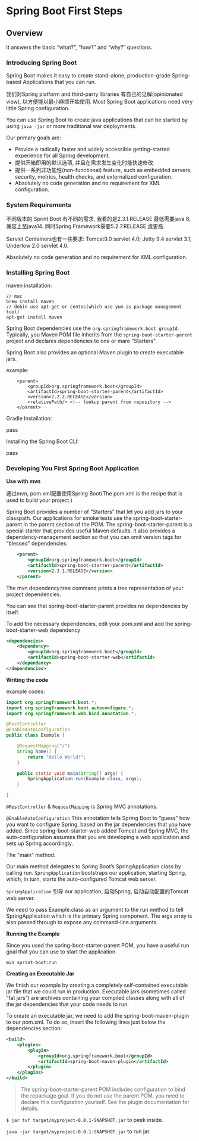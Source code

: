# Spring Boot First Steps

## Overview

It answers the basic “what?”, “how?” and “why?” questions.

### Introducing Spring Boot

Spring Boot makes it easy to create stand-alone, production-grade Spring-based Applications that you can run. 

我们对Spring platform and third-party libraries 有自己的见解(opinionated view), 以方便能以最小麻烦开始使用. Most Spring Boot applications need very little Spring configuration.

You can use Spring Boot to create java applications that can be started by using `java -jar` or more traditional war deployments.

Our primary goals are:

- Provide a radically faster and widely accessible getting-started experience for all Spring development.
- 提供开箱即用的默认选项, 并且在需求发生变化时能快速修改.
- 提供一系列非功能性(non-functional) feature, such as embedded servers, security, metrics, health checks, and externalized configuration.
- Absolutely no code generation and no requirement for XML configuration.

### System Requirements

不同版本的 Sprint Boot 有不同的需求, 我看的是2.3.1.RELEASE 最低需要java 8, 兼容上至java14. 同时Spring Framework需要5.2.7.RELEASE 或更高.

Servlet Containers也有一些要求: Tomcat9.0 servlet 4.0; Jetty 9.4 servlet 3.1; Undertow 2.0 servlet 4.0.

Absolutely no code generation and no requirement for XML configuration.

### Installing Spring Boot

maven installation:

```
// mac
brew install maven
// debin use apt-get or centos(which use yum as package management tool)
apt-get install maven
```

Spring Boot dependencies use the `org.springframework.boot groupId`. Typically, you Maven POM file inherits from the `spring-boot-starter-parent` project and declares dependencies to one or mare "Starters".

Spring Boot also provides an optional Maven plugin to create executable jars.

example:

```
    <parent>
        <groupId>org.springframework.boot</groupId>
        <artifactId>spring-boot-starter-parent</artifactId>
        <version>2.2.2.RELEASE</version>
        <relativePath/> <!-- lookup parent from repository -->
    </parent>
```

Gradle Installation:

pass

Installing the Spring Boot CLI:

pass

### Developing You First Spring Boot Application

**Use with mvn**

通过mvn, pom.xml配置使用Spring Boot(The pom.xml is the recipe that is used to build your project.)

Spring Boot provides a number of “Starters” that let you add jars to your classpath. Our applications for smoke tests use the spring-boot-starter-parent in the parent section of the POM. The spring-boot-starter-parent is a special starter that provides useful Maven defaults. It also provides a dependency-management section so that you can omit version tags for “blessed” dependencies.

```xml
    <parent>
        <groupId>org.springframework.boot</groupId>
        <artifactId>spring-boot-starter-parent</artifactId>
        <version>2.3.1.RELEASE</version>
    </parent>
```

The mvn dependency:tree command prints a tree representation of your project dependencies.

You can see that spring-boot-starter-parent provides no dependencies by itself.

To add the necessary dependencies, edit your pom.xml and add the spring-boot-starter-web dependency

```xml
<dependencies>
    <dependency>
        <groupId>org.springframework.boot</groupId>
        <artifactId>spring-boot-starter-web</artifactId>
    </dependency>
</dependencies>
```

**Writing the code**

example codes:

```java
import org.springframework.boot.*;
import org.springframework.boot.autoconfigure.*;
import org.springframework.web.bind.annotation.*;

@RestController
@EnableAutoConfiguration
public class Example {

    @RequestMapping("/")
    String home() {
        return "Hello World!";
    }

    public static void main(String[] args) {
        SpringApplication.run(Example.class, args);
    }

}
```

`@RestController` & `RequestMapping` is Spring MVC annotations. 

`@EnableAutoConfiguration` This annotation tells Spring Boot to “guess” how you want to configure Spring, based on the jar dependencies that you have added. Since spring-boot-starter-web added Tomcat and Spring MVC, the auto-configuration assumes that you are developing a web application and sets up Spring accordingly.

The "main" method:

Our main method delegates to Spring Boot’s SpringApplication class by calling run. `SpringApplication` bootstraps our application, starting Spring, which, in turn, starts the auto-configured Tomcat web server.

`SpringApplication` 引导 our application, 启动Spring, 启动自动配置的Tomcat web server.

We need to pass Example.class as an argument to the run method to tell SpringApplication which is the primary Spring component. The args array is also passed through to expose any command-line arguments.

**Running the Example**

Since you used the spring-boot-starter-parent POM, you have a useful run goal that you can use to start the application. 
 
`mvn sprint-boot:run`

**Creating an Executable Jar**

We finish our example by creating a completely self-contained executable jar file that we could run in production. Executable jars (sometimes called “fat jars”) are archives containing your compiled classes along with all of the jar dependencies that your code needs to run.

To create an executable jar, we need to add the spring-boot-maven-plugin to our pom.xml. To do so, insert the following lines just below the dependencies section:

```xml
<build>
    <plugins>
        <plugin>
            <groupId>org.springframework.boot</groupId>
            <artifactId>spring-boot-maven-plugin</artifactId>
        </plugin>
    </plugins>
</build>
```

> The spring-boot-starter-parent POM includes <executions> configuration to bind the repackage goal. If you do not use the parent POM, you need to declare this configuration yourself. See the plugin documentation for details.

`$ jar tvf target/myproject-0.0.1-SNAPSHOT.jar` to peek inside.

`java -jar target/myproject-0.0.1-SNAPSHOT.jar` to run jar.
